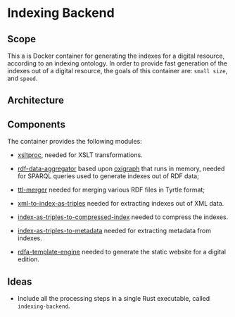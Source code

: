 # Indexing Backend

## Scope

This a is Docker container for generating the indexes for a digital resource, according to an indexing ontology. In order to provide fast generation of the indexes out of a digital resource, the goals of this container are: ```small size```, and ```speed```.

## Architecture



## Components

The container provides the following modules:

* [xsltproc](http://xmlsoft.org/xslt/xsltproc.html), needed for XSLT transformations.

* [rdf-data-aggregator](https://gitlab.rlp.net/adwmainz/nfdi4culture/cdmd/rdf-data-aggregator) based upon [oxigraph](https://github.com/oxigraph/oxigraph) that runs in memory, needed for SPARQL queries used to generate indexes out of RDF data;

* [ttl-merger](https://gitlab.com/claudius-teodorescu/ttl-merger) needed for merging various RDF files in Tyrtle format;

* [xml-to-index-as-triples](https://gitlab.com/claudius-teodorescu/xml-to-index-as-triples) needed for extracting indexes out of XML data.

* [index-as-triples-to-compressed-index](https://gitlab.com/claudius-teodorescu/index-as-triples-to-compressed-index) needed to compress the indexes.

* [index-as-triples-to-metadata](https://gitlab.com/claudius-teodorescu/index-as-triples-to-metadata) needed for extracting metadata from indexes.

* [rdfa-template-engine](https://gitlab.com/claudius-teodorescu/rdfa-template-engine) needed to generate the static website for a digital edition.

## Ideas

* Include all the processing steps in a single Rust executable, called ```indexing-backend```.

